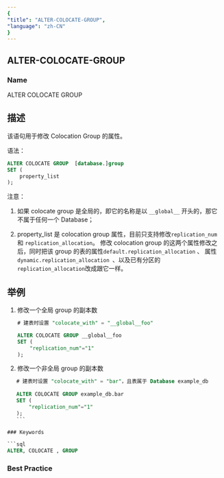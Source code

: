 ```yaml
---
{
"title": "ALTER-COLOCATE-GROUP",
"language": "zh-CN"
}
---
```


<!-- 
Licensed to the Apache Software Foundation (ASF) under one
or more contributor license agreements.  See the NOTICE file
distributed with this work for additional information
regarding copyright ownership.  The ASF licenses this file
to you under the Apache License, Version 2.0 (the
"License"); you may not use this file except in compliance
with the License.  You may obtain a copy of the License at

  http://www.apache.org/licenses/LICENSE-2.0

Unless required by applicable law or agreed to in writing,
software distributed under the License is distributed on an
"AS IS" BASIS, WITHOUT WARRANTIES OR CONDITIONS OF ANY
KIND, either express or implied.  See the License for the
specific language governing permissions and limitations
under the License.
-->

## ALTER-COLOCATE-GROUP

### Name

ALTER COLOCATE GROUP

## 描述

该语句用于修改 Colocation Group 的属性。

语法：

```sql
ALTER COLOCATE GROUP  [database.]group
SET (
    property_list
);
```

注意：

1. 如果 colocate group 是全局的，即它的名称是以 `__global__` 开头的，那它不属于任何一个 Database；

2. property_list 是 colocation group 属性，目前只支持修改`replication_num` 和 `replication_allocation`。
    修改 colocation group 的这两个属性修改之后，同时把该 group 的表的属性`default.replication_allocation` 、
    属性`dynamic.replication_allocation `、以及已有分区的`replication_allocation`改成跟它一样。



## 举例

1. 修改一个全局 group 的副本数

    ```sql
    # 建表时设置 "colocate_with" = "__global__foo"
    
    ALTER COLOCATE GROUP __global__foo
    SET (
        "replication_num"="1"
    );
    ```

2. 修改一个非全局 group 的副本数

 ```sql
    # 建表时设置 "colocate_with" = "bar"，且表属于 Database example_db
    
    ALTER COLOCATE GROUP example_db.bar
    SET (
        "replication_num"="1"
    );
    ```

### Keywords

```sql
ALTER, COLOCATE , GROUP
```

### Best Practice
